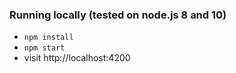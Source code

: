 
### Running locally (tested on node.js 8 and 10)
* `npm install`
* `npm start`
* visit http://localhost:4200